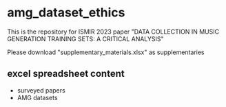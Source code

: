 # amg_dataset_ethics
This is the repository for ISMIR 2023 paper "DATA COLLECTION IN MUSIC GENERATION TRAINING SETS:
A CRITICAL ANALYSIS"

Please download "supplementary_materials.xlsx" as supplementaries

## excel spreadsheet content

 * surveyed papers
 * AMG datasets

